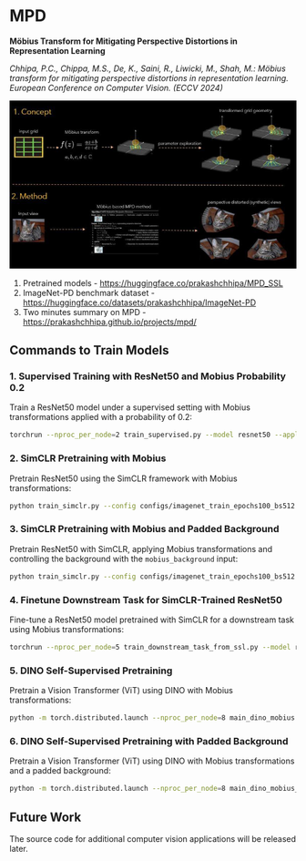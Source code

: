 # MPD
**Möbius Transform for Mitigating Perspective Distortions in Representation Learning**

_Chhipa, P.C., Chippa, M.S., De, K., Saini, R., Liwicki, M., Shah, M.: Möbius transform for mitigating perspective distortions in representation learning. European Conference on Computer Vision. (ECCV 2024)_

![Model Architecture](mobius_mpd.jpg)



1. Pretrained models - https://huggingface.co/prakashchhipa/MPD_SSL
2. ImageNet-PD benchmark dataset - https://huggingface.co/datasets/prakashchhipa/ImageNet-PD
3. Two minutes summary on MPD - https://prakashchhipa.github.io/projects/mpd/


## Commands to Train Models

### 1. Supervised Training with ResNet50 and Mobius Probability 0.2
Train a ResNet50 model under a supervised setting with Mobius transformations applied with a probability of 0.2:
```bash
torchrun --nproc_per_node=2 train_supervised.py --model resnet50 --apply-mobius --forward-mobius --mobius-prob 0.2 --name supervised_mpd_rn50
```

### 2. SimCLR Pretraining with Mobius
Pretrain ResNet50 using the SimCLR framework with Mobius transformations:
```bash
python train_simclr.py --config configs/imagenet_train_epochs100_bs512.yaml
```

### 3. SimCLR Pretraining with Mobius and Padded Background
Pretrain ResNet50 with SimCLR, applying Mobius transformations and controlling the background with the `mobius_background` input:
```bash
python train_simclr.py --config configs/imagenet_train_epochs100_bs512.yaml
```

### 4. Finetune Downstream Task for SimCLR-Trained ResNet50
Fine-tune a ResNet50 model pretrained with SimCLR for a downstream task using Mobius transformations:
```bash
torchrun --nproc_per_node=5 train_downstream_task_from_ssl.py --model resnet50 --apply-mobius --apply-BGI --name downstream_simclr_rn50 --forward-mobius --mobius-prob 0.2 --ssl-checkpoint <checkpoint URL>
```

### 5. DINO Self-Supervised Pretraining
Pretrain a Vision Transformer (ViT) using DINO with Mobius transformations:
```bash
python -m torch.distributed.launch --nproc_per_node=8 main_dino_mobius.py --mobius_prob 0.8 --arch vit_small --data_path /path/to/imagenet/train --output_dir /path/to/saving_dir
```

### 6. DINO Self-Supervised Pretraining with Padded Background
Pretrain a Vision Transformer (ViT) using DINO with Mobius transformations and a padded background:
```bash
python -m torch.distributed.launch --nproc_per_node=8 main_dino_mobius_bgi.py --mobius_prob 0.8 --arch vit_small --data_path /path/to/imagenet/train --output_dir /path/to/saving_dir
```

## Future Work
The source code for additional computer vision applications will be released later.





